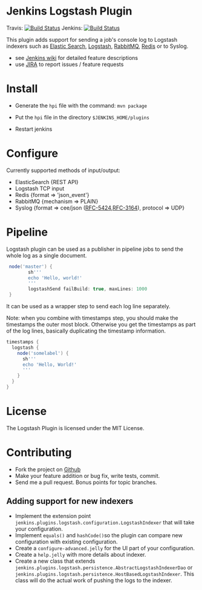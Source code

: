 Jenkins Logstash Plugin
=======================

Travis: [![Build Status](https://travis-ci.org/jenkinsci/logstash-plugin.svg?branch=master)](https://travis-ci.org/jenkinsci/logstash-plugin)
Jenkins: [![Build Status](https://ci.jenkins.io/job/Plugins/job/logstash-plugin/job/master/badge/icon)](https://ci.jenkins.io/job/Plugins/job/logstash-plugin/job/master/)

This plugin adds support for sending a job's console log to Logstash indexers such as [Elastic Search](https://www.elastic.co/products/elasticsearch), [Logstash](https://www.elastic.co/de/products/logstash), [RabbitMQ](https://www.rabbitmq.com), [Redis](https://redis.io/) or to Syslog.

* see [Jenkins wiki](https://wiki.jenkins-ci.org/display/JENKINS/Logstash+Plugin) for detailed feature descriptions
* use [JIRA](https://issues.jenkins-ci.org) to report issues / feature requests

Install
=======

* Generate the `hpi` file with the command: `mvn package`

* Put the `hpi` file in the directory `$JENKINS_HOME/plugins`
* Restart jenkins

Configure
=========

Currently supported methods of input/output:

* ElasticSearch {REST API}
* Logstash TCP input
* Redis {format => 'json_event'}
* RabbitMQ {mechanism => PLAIN}
* Syslog {format => cee/json ([RFC-5424](https://tools.ietf.org/html/rfc5424),[RFC-3164](https://tools.ietf.org/html/rfc3164)), protocol => UDP}

Pipeline
========

Logstash plugin can be used as a publisher in pipeline jobs to send the whole log as a single document.

```Groovy
 node('master') {
        sh'''
        echo 'Hello, world!'
        '''
        logstashSend failBuild: true, maxLines: 1000
 }
```

It can be used as a wrapper step to send each log line separately.

Note: when you combine with timestamps step, you should make the timestamps the outer most block. Otherwise you get the timestamps as part of the log lines, basically duplicating the timestamp information. 

```Groovy
timestamps {
  logstash {
    node('somelabel') {
      sh'''
      echo 'Hello, World!'
      '''
    }
  }
}
```

License
=======

The Logstash Plugin is licensed under the MIT License.

Contributing
============

* Fork the project on [Github](https://github.com/jenkinsci/logstash-plugin)
* Make your feature addition or bug fix, write tests, commit.
* Send me a pull request. Bonus points for topic branches.

Adding support for new indexers
-------------------------------

* Implement the extension point `jenkins.plugins.logstash.configuration.LogstashIndexer` that will take your configuration. 
* Implement `equals()` and `hashCode()`so the plugin can compare new configuration with existing configuration.
* Create a `configure-advanced.jelly` for the UI part of your configuration.
* Create a `help.jelly` with more details about indexer.
* Create a new class that extends `jenkins.plugins.logstash.persistence.AbstractLogstashIndexerDao` or `jenkins.plugins.logstash.persistence.HostBasedLogstashIndexer`. This class will do the actual work of pushing the logs to the indexer.

